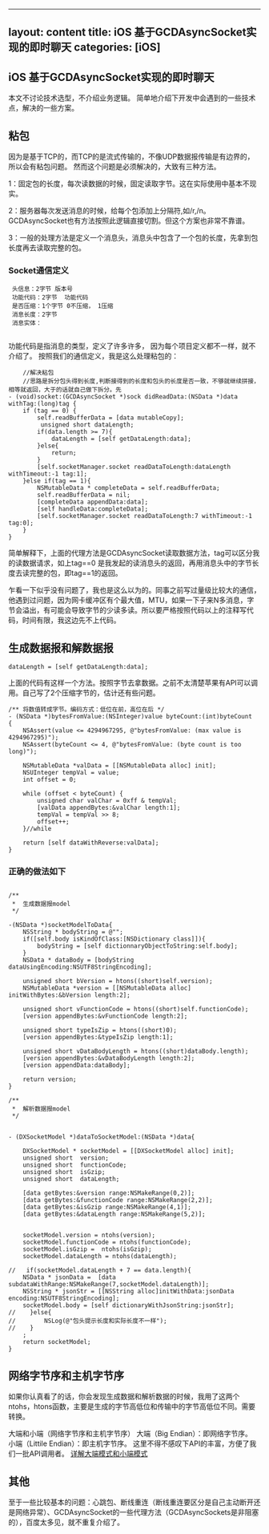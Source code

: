 
---
layout: content
title: iOS 基于GCDAsyncSocket实现的即时聊天
categories: [iOS]
---

## iOS 基于GCDAsyncSocket实现的即时聊天

本文不讨论技术选型，不介绍业务逻辑。
简单地介绍下开发中会遇到的一些技术点，解决的一些方案。


## 粘包
因为是基于TCP的，而TCP的是流式传输的，不像UDP数据报传输是有边界的，所以会有粘包问题。
然而这个问题是必须解决的，大致有三种方法。

1：固定包的长度，每次读数据的时候，固定读取字节。这在实际使用中基本不现实。

2：服务器每次发送消息的时候，给每个包添加上分隔符,如/r,/n。GCDAsyncSocket也有方法按照此逻辑直接切割。但这个方案也非常不靠谱。

3：一般的处理方法是定义一个消息头，消息头中包含了一个包的长度，先拿到包长度再去读取完整的包。

### Socket通信定义

```
 头信息：2字节 版本号
 功能代码：2字节  功能代码
 是否压缩：1个字节 0不压缩， 1压缩
 消息长度：2字节
 消息实体：
 
```

功能代码是指消息的类型，定义了许多许多， 因为每个项目定义都不一样，就不介绍了。
按照我们的通信定义，我是这么处理粘包的：

```
    //解决粘包
    //思路是拆分包头得到长度,判断接得到的长度和包头的长度是否一致，不够就继续拼接，相等就返回，大于的话就自己做下拆分。先
- (void)socket:(GCDAsyncSocket *)sock didReadData:(NSData *)data withTag:(long)tag {
    if (tag == 0) {
        self.readBufferData = [data mutableCopy];
         unsigned short dataLength;
        if(data.length >= 7){
            dataLength = [self getDataLength:data];
        }else{
            return;
        }
        [self.socketManager.socket readDataToLength:dataLength withTimeout:-1 tag:1];
    }else if(tag == 1){
        NSMutableData * completeData = self.readBufferData;
        self.readBufferData = nil;
        [completeData appendData:data];
        [self handleData:completeData];
        [self.socketManager.socket readDataToLength:7 withTimeout:-1 tag:0];
    }
}

```
简单解释下，上面的代理方法是GCDAsyncSocket读取数据方法，tag可以区分我的读数据请求，如上tag==0 是我发起的读消息头的返回，再用消息头中的字节长度去读完整的包，即tag==1的返回。

乍看一下似乎没有问题了，我也是这么以为的。同事之前写过量级比较大的通信，他遇到过问题，因为网卡缓冲区有个最大值，MTU，如果一下子来N多消息，字节会溢出，有可能会导致字节的少读多读。所以要严格按照代码以上的注释写代码，时间有限，我这边先不上代码。

## 生成数据报和解数据报

```
dataLength = [self getDataLength:data];

```
上面的代码有这样一个方法。按照字节去拿数据。之前不太清楚苹果有API可以调用。自己写了2个压缩字节的，估计还有些问题。

```
/** 将数值转成字节。编码方式：低位在前，高位在后 */
- (NSData *)bytesFromValue:(NSInteger)value byteCount:(int)byteCount
{
    NSAssert(value <= 4294967295, @"bytesFromValue: (max value is 4294967295)");
    NSAssert(byteCount <= 4, @"bytesFromValue: (byte count is too long)");
    
    NSMutableData *valData = [[NSMutableData alloc] init];
    NSUInteger tempVal = value;
    int offset = 0;
    
    while (offset < byteCount) {
        unsigned char valChar = 0xff & tempVal;
        [valData appendBytes:&valChar length:1];
        tempVal = tempVal >> 8;
        offset++;
    }//while
    
    return [self dataWithReverse:valData];
}

```
### 正确的做法如下

```

/**
 *  生成数据报model
 */

-(NSData *)socketModelToData{
    NSString * bodyString = @"";
    if([self.body isKindOfClass:[NSDictionary class]]){
        bodyString = [self dictionnaryObjectToString:self.body];
    }
    NSData * dataBody = [bodyString dataUsingEncoding:NSUTF8StringEncoding];
    
    unsigned short bVersion = htons((short)self.version);
    NSMutableData *version = [[NSMutableData alloc] initWithBytes:&bVersion length:2];
    
    unsigned short vFunctionCode = htons((short)self.functionCode);
    [version appendBytes:&vFunctionCode length:2];
    
    unsigned short typeIsZip = htons((short)0);
    [version appendBytes:&typeIsZip length:1];
    
    unsigned short vDataBodyLength = htons((short)dataBody.length);
    [version appendBytes:&vDataBodyLength length:2];
    [version appendData:dataBody];

    return version;
}

/**
 *  解析数据报model
 */


- (DXSocketModel *)dataToSocketModel:(NSData *)data{
    
    DXSocketModel * socketModel = [[DXSocketModel alloc] init];
    unsigned short  version;
    unsigned short  functionCode;
    unsigned short  isGzip;
    unsigned short  dataLength;
   
    [data getBytes:&version range:NSMakeRange(0,2)];
    [data getBytes:&functionCode range:NSMakeRange(2,2)];
    [data getBytes:&isGzip range:NSMakeRange(4,1)];
    [data getBytes:&dataLength range:NSMakeRange(5,2)];
 
    
    socketModel.version = ntohs(version);
    socketModel.functionCode = ntohs(functionCode);
    socketModel.isGzip =  ntohs(isGzip);
    socketModel.dataLength = ntohs(dataLength);
    
//   if(socketModel.dataLength + 7 == data.length){
    NSData * jsonData =  [data subdataWithRange:NSMakeRange(7,socketModel.dataLength)];
    NSString * jsonStr = [[NSString alloc]initWithData:jsonData encoding:NSUTF8StringEncoding];
    socketModel.body = [self dictionaryWithJsonString:jsonStr];
//    }else{
//        NSLog(@"包头提示长度和实际长度不一样");
//    }
    ;
    return socketModel;
}

```
## 网络字节序和主机字节序
如果你认真看了的话，你会发现生成数据和解析数据的时候，我用了这两个ntohs，htons函数，主要是生成的字节高低位和传输中的字节高低位不同。需要转换。

大端和小端（网络字节序和主机字节序）
大端（Big Endian）：即网络字节序。
小端（Littile Endian）：即主机字节序。
这里不得不感叹下API的丰富，方便了我们一批API调用者。
[详解大端模式和小端模式](http://blog.csdn.net/ce123_zhouwei/article/details/6971544)
## 其他
至于一些比较基本的问题：心跳包、断线重连（断线重连要区分是自己主动断开还是网络异常）、GCDAsyncSocket的一些代理方法（GCDAsyncSockets是非阻塞的），百度太多见，就不重复介绍了。
